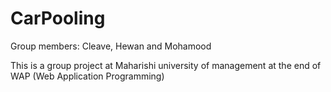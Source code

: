 # CarPooling

Group members: Cleave, Hewan and Mohamood

This is a group project at Maharishi university of management at the end of WAP (Web Application Programming)

